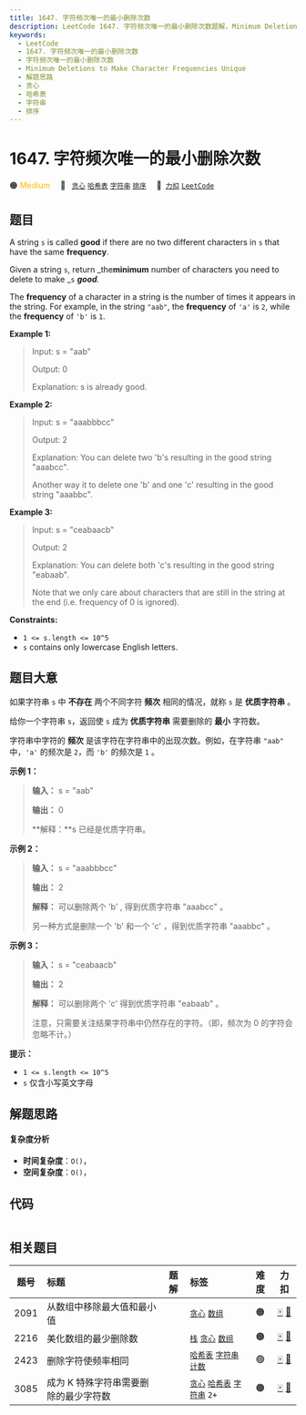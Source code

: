 ```yaml
---
title: 1647. 字符频次唯一的最小删除次数
description: LeetCode 1647. 字符频次唯一的最小删除次数题解，Minimum Deletions to Make Character Frequencies Unique，包含解题思路、复杂度分析以及完整的 JavaScript 代码实现。
keywords:
  - LeetCode
  - 1647. 字符频次唯一的最小删除次数
  - 字符频次唯一的最小删除次数
  - Minimum Deletions to Make Character Frequencies Unique
  - 解题思路
  - 贪心
  - 哈希表
  - 字符串
  - 排序
---
```


# 1647. 字符频次唯一的最小删除次数

🟠 <font color=#ffb800>Medium</font>&emsp; 🔖&ensp; [`贪心`](/tag/greedy.md) [`哈希表`](/tag/hash-table.md) [`字符串`](/tag/string.md) [`排序`](/tag/sorting.md)&emsp; 🔗&ensp;[`力扣`](https://leetcode.cn/problems/minimum-deletions-to-make-character-frequencies-unique) [`LeetCode`](https://leetcode.com/problems/minimum-deletions-to-make-character-frequencies-unique)

## 题目

A string `s` is called **good** if there are no two different characters in
`s` that have the same **frequency**.

Given a string `s`, return _the**minimum** number of characters you need to
delete to make _`s` _**good**._

The **frequency** of a character in a string is the number of times it appears
in the string. For example, in the string `"aab"`, the **frequency** of `'a'`
is `2`, while the **frequency** of `'b'` is `1`.



**Example 1:**

> Input: s = "aab"
> 
> Output: 0
> 
> Explanation: s is already good.

**Example 2:**

> Input: s = "aaabbbcc"
> 
> Output: 2
> 
> Explanation: You can delete two 'b's resulting in the good string "aaabcc".
> 
> Another way it to delete one 'b' and one 'c' resulting in the good string "aaabbc".

**Example 3:**

> Input: s = "ceabaacb"
> 
> Output: 2
> 
> Explanation: You can delete both 'c's resulting in the good string "eabaab".
> 
> Note that we only care about characters that are still in the string at the end (i.e. frequency of 0 is ignored).

**Constraints:**

  * `1 <= s.length <= 10^5`
  * `s` contains only lowercase English letters.


## 题目大意

如果字符串 `s` 中 **不存在** 两个不同字符 **频次** 相同的情况，就称 `s` 是 **优质字符串** 。

给你一个字符串 `s`，返回使 `s` 成为 **优质字符串** 需要删除的 **最小** 字符数。

字符串中字符的 **频次** 是该字符在字符串中的出现次数。例如，在字符串 `"aab"` 中，`'a'` 的频次是 `2`，而 `'b'` 的频次是
`1` 。

**示例 1：**

> 
> 
> 
> 
> 
> **输入：** s = "aab"
> 
> **输出：** 0
> 
> **解释：**s 已经是优质字符串。
> 
> 

**示例 2：**

> 
> 
> 
> 
> 
> **输入：** s = "aaabbbcc"
> 
> **输出：** 2
> 
> **解释：** 可以删除两个 'b' , 得到优质字符串 "aaabcc" 。
> 
> 另一种方式是删除一个 'b' 和一个 'c' ，得到优质字符串 "aaabbc" 。

**示例 3：**

> 
> 
> 
> 
> 
> **输入：** s = "ceabaacb"
> 
> **输出：** 2
> 
> **解释：** 可以删除两个 'c' 得到优质字符串 "eabaab" 。
> 
> 注意，只需要关注结果字符串中仍然存在的字符。（即，频次为 0 的字符会忽略不计。）
> 
> 

**提示：**

  * `1 <= s.length <= 10^5`
  * `s` 仅含小写英文字母


## 解题思路

#### 复杂度分析

- **时间复杂度**：`O()`，
- **空间复杂度**：`O()`，

## 代码

```javascript

```

## 相关题目

<!-- prettier-ignore -->
| 题号 | 标题 | 题解 | 标签 | 难度 | 力扣 |
| :------: | :------ | :------: | :------ | :------: | :------: |
| 2091 | 从数组中移除最大值和最小值 |  |  [`贪心`](/tag/greedy.md) [`数组`](/tag/array.md) | 🟠 | [🀄️](https://leetcode.cn/problems/removing-minimum-and-maximum-from-array) [🔗](https://leetcode.com/problems/removing-minimum-and-maximum-from-array) |
| 2216 | 美化数组的最少删除数 |  |  [`栈`](/tag/stack.md) [`贪心`](/tag/greedy.md) [`数组`](/tag/array.md) | 🟠 | [🀄️](https://leetcode.cn/problems/minimum-deletions-to-make-array-beautiful) [🔗](https://leetcode.com/problems/minimum-deletions-to-make-array-beautiful) |
| 2423 | 删除字符使频率相同 |  |  [`哈希表`](/tag/hash-table.md) [`字符串`](/tag/string.md) [`计数`](/tag/counting.md) | 🟢 | [🀄️](https://leetcode.cn/problems/remove-letter-to-equalize-frequency) [🔗](https://leetcode.com/problems/remove-letter-to-equalize-frequency) |
| 3085 | 成为 K 特殊字符串需要删除的最少字符数 |  |  [`贪心`](/tag/greedy.md) [`哈希表`](/tag/hash-table.md) [`字符串`](/tag/string.md) `2+` | 🟠 | [🀄️](https://leetcode.cn/problems/minimum-deletions-to-make-string-k-special) [🔗](https://leetcode.com/problems/minimum-deletions-to-make-string-k-special) |